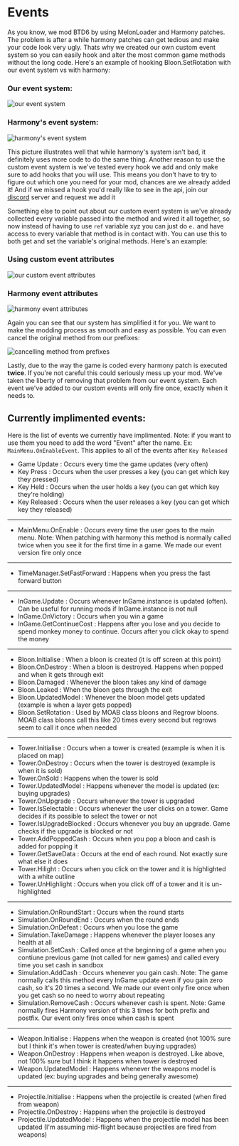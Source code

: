 # Events
As you know, we mod BTD6 by using MelonLoader and Harmony patches. The problem is after a while harmony patches can get tedious and make your code look very ugly. Thats why we created our own custom event system so you can easily hook and alter the most common game methods without the long code. Here's an example of hooking Bloon.SetRotation with our event system vs with harmony:

### Our event system:
![our event system](https://media.discordapp.net/attachments/619054151967703061/759627919931867156/unknown.png?width=520&height=147)

### Harmony's event system:
![harmony's event system](https://media.discordapp.net/attachments/619054151967703061/759628715742855218/unknown.png?width=417&height=231)

This picture illustrates well that while harmony's system isn't bad, it definitely uses more code to do the same thing. Another reason to use the custom event system is we've tested every hook we add and only make sure to add hooks that you will use. This means you don't have to try to figure out which one you need for your mod, chances are we already added it! And if we missed a hook you'd really like to see in the api, join our [discord](https://discord.gg/VADMF2M) server and request we add it

Something else to point out about our custom event system is we've already collected every variable passed into the method and wired it all together, so now instead of having to use `ref` variable xyz you can just do `e.` and have access to every variable that method is in contact with. You can use this to both get and set the variable's original methods. Here's an example:

### Using custom event attributes
![our custom event attributes](https://media.discordapp.net/attachments/619054151967703061/759629970480955432/unknown.png?width=511&height=151)

### Harmony event attributes
![harmony event attributes](https://media.discordapp.net/attachments/619054151967703061/759630060415090748/unknown.png?width=486&height=243)

Again you can see that our system has simplified it for you. We want to make the modding process as smooth and easy as possible. You can even cancel the original method from our prefixes:

![cancelling method from prefixes](https://media.discordapp.net/attachments/619054151967703061/759638121423175690/unknown.png?width=522&height=163)


Lastly, due to the way the game is coded every harmony patch is executed **twice**. If you're not careful this could seriously mess up your mod. We've taken the liberty of removing that problem from our event system. Each event we've added to our custom events will only fire once, exactly when it needs to.


## Currently implimented events:
Here is the list of events we currently have implimented. Note: if you want to use them you need to add the word "Event" after the name. Ex: `MainMenu.OnEnableEvent`. This applies to all of the events after `Key Released`

- Game Update : Occurs every time the game updates (very often)
- Key Press : Occurs when the user presses a key (you can get which key they pressed)
- Key Held : Occurs when the user holds a key (you can get which key they're holding)
- Key Released : Occurs when the user releases a key (you can get which key they released)
---
- MainMenu.OnEnable : Occurs every time the user goes to the main menu. Note: When patching with harmony this method is normally called twice when you see it for the first time in a game. We made our event version fire only once
---
- TimeManager.SetFastForward : Happens when you press the fast forward button
---
- InGame.Update : Occurs whenever InGame.instance is updated (often). Can be useful for running mods if InGame.instance is not null
- InGame.OnVictory : Occurs when you win a game
- InGame.GetContinueCost : Happens after you lose and you decide to spend monkey money to continue. Occurs after you click okay to spend the money
---
- Bloon.Initialise : When a bloon is created (it is off screen at this point)
- Bloon.OnDestroy : When a bloon is destroyed. Happens when popped and when it gets through exit
- Bloon.Damaged : Whenever the bloon takes any kind of damage
- Bloon.Leaked : When the bloon gets through the exit
- Bloon.UpdatedModel : Whenever the bloon model gets updated (example is when a layer gets popped)
- Bloon.SetRotation : Used by MOAB class bloons and Regrow bloons. MOAB class bloons call this like 20 times every second but regrows seem to call it once when needed
---
- Tower.Initialise : Occurs when a tower is created (example is when it is placed on map)
- Tower.OnDestroy : Occurs when the tower is destroyed (example is when it is sold)
- Tower.OnSold : Happens when the tower is sold
- Tower.UpdatedModel : Happens whenever the model is updated (ex: buying upgrades)
- Tower.OnUpgrade : Occurs whenever the tower is upgraded
- Tower.IsSelectable : Occurs whenever the user clicks on a tower. Game decides if its possible to select the tower or not
- Tower.IsUpgradeBlocked : Occurs whenever you buy an upgrade. Game checks if the upgrade is blocked or not
- Tower.AddPoppedCash : Occurs when you pop a bloon and cash is added for popping it
- Tower.GetSaveData : Occurs at the end of each round. Not exactly sure what else it does
- Tower.Hilight : Occurs when you click on the tower and it is highlighted with a white outline
- Tower.UnHighlight : Occurs when you click off of a tower and it is un-highlighted
---
- Simulation.OnRoundStart : Occurs when the round starts
- Simulation.OnRoundEnd : Occurs when the round ends
- Simulation.OnDefeat : Occurs when you lose the game
- Simulation.TakeDamage : Happens whenever the player looses any health at all
- Simulation.SetCash : Called once at the beginning of a game when you contiune previous game (not called for new games) and called every time you set cash in sandbox
- Simulation.AddCash : Occurs whenever you gain cash. Note: The game normally calls this method every InGame update even if you gain zero cash, so it's 20 times a second. We made our event only fire once when you get cash so no need to worry about repeating
- Simulation.RemoveCash : Occurs whenever cash is spent. Note: Game normally fires Harmony version of this 3 times for both prefix and postfix. Our event only fires once when cash is spent
---
- Weapon.Initialise : Happens when the weapon is created (not 100% sure but I think it's when tower is created/when buying upgrades)
- Weapon.OnDestroy : Happens when weapon is destroyed. Like above, not 100% sure but I think it happens when tower is destroyed
- Weapon.UpdatedModel : Happens whenever the weapons model is updated (ex: buying upgrades and being generally awesome)
---
- Projectile.Initialise : Happens when the projectile is created (when fired from weapon)
- Projectile.OnDestroy : Happens when the projectile is destroyed
- Projectile.UpdatedModel : Happens when the projectile model has been updated (I'm assuming mid-flight because projectiles are fired from weapons)
